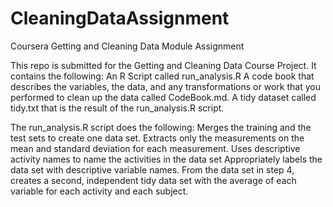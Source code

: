 # CleaningDataAssignment
Coursera Getting and Cleaning Data Module Assignment

This repo is submitted for the Getting and Cleaning Data Course Project. It contains the following:
An R Script called run_analysis.R
A code book that describes the variables, the data, and any transformations or work that you performed to clean up the data called CodeBook.md.
A tidy dataset called tidy.txt that is the result of the run_analysis.R script.

The run_analysis.R script does the following:
Merges the training and the test sets to create one data set.
Extracts only the measurements on the mean and standard deviation for each measurement.
Uses descriptive activity names to name the activities in the data set
Appropriately labels the data set with descriptive variable names.
From the data set in step 4, creates a second, independent tidy data set with the average of each variable for each activity and each subject.
